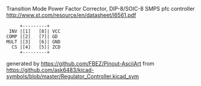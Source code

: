 Transition Mode Power Factor Corrector, DIP-8/SOIC-8
SMPS pfc controller
http://www.st.com/resource/en/datasheet/l6561.pdf


	     +---------+
	 INV |[1]   [8]| VCC
	COMP |[2]   [7]| GD
	MULT |[3]   [6]| GND
	  CS |[4]   [5]| ZCD
	     +---------+


generated by https://github.com/FBEZ/Pinout-AsciiArt from https://github.com/ask6483/kicad-symbols/blob/master/Regulator_Controller.kicad_sym